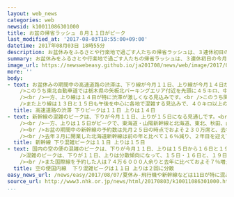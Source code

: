 ```yaml
---
layout: web_news
categories: web
newsid: k10011086301000
title: お盆の帰省ラッシュ ８月１１日がピーク
last_modified_at: '2017-08-03T18:55:00+09:00'
datetime: 2017年08月03日 18時55分
description: お盆休みをふるさとや行楽地で過ごす人たちの帰省ラッシュは、３連休初日の今月１１日がピークになる見通しです。一方、Ｕターンラッシュは高速道路は１４日、新幹線は１５日、空の便が１５日から１６日と１９日から２０日がピークになると見られています。空の便と新幹線の予約は去年と比べておよそ１０％増加していて、連休の効果で帰省客などが増加したと見られるということです。
summary: お盆休みをふるさとや行楽地で過ごす人たちの帰省ラッシュは、３連休初日の今月１１日がピークになる見通しです。一方、Ｕターンラッシュは高速道路は１４日、新幹線は１５日、空の便が１５日から１６日と１９日から２０日がピークになると見られています。空の便と新幹線の予約は去年と比べておよそ１０％増加していて、連休の効果で帰省客などが増加したと見られるということです。
image_url: https://newswebeasy.github.io/ja201708/news/web/image/2017/08/07/k10011086301000.jpg
more: ''
body:
- text: お盆休みの期間中の高速道路の渋滞は、下り線が今月１１日、上り線が今月１４日がピークとなる見通しです。<br /><br />高速道路各社によりますと、下り線は連休初日の１１日の午前中から各地で４０キロ以上の激しい渋滞となる見込みです。<br
    />このうち東北自動車道では栃木県の矢板北パーキングエリア付近を先頭に４５キロ、中央自動車道が神奈川県の相模湖インターチェンジ付近を先頭に４５キロ、中国自動車道が兵庫県の宝塚東トンネル付近を先頭に３５キロの激しい渋滞が予想されています。<br
    /><br />一方、上り線は１４日が特に渋滞が激しくなる見込みです。<br />このうち関越自動車道が埼玉県の高坂サービスエリア付近を先頭に４５キロ、東名高速道路は神奈川県の大和トンネル付近を先頭に４０キロと激しい渋滞が予想されています。<br
    />また上り線は１３日と１５日も午後を中心に各地で混雑する見込みで、４０キロ以上の激しい渋滞が予想されているところもあります。<br /><br />高速道路各社は最新の道路状況を確認するよう呼びかけています。
  title: 高速道路の渋滞 下りピークは１１日 上りは１４日
- text: 新幹線の混雑のピークは、下りが今月１１日、上りが１５日になる見通しです。<br />ＪＲ各社によりますと、新幹線の下りの混雑ピークは今月１１日で、東海道・山陽新幹線と北海道、東北、秋田、山形の各新幹線、上越、北陸の各新幹線はいずれも午前中の指定席がほぼ満席となっているということです。<br
    /><br />一方、上りは１５日がピークで、東海道・山陽新幹線と北海道、東北、秋田、山形の各新幹線の指定席は午後に東京や大阪に向かう列車を中心に混雑し、ほぼ満席の列車も出ているということです。<br
    /><br />お盆の期間中の新幹線の予約数は先月２５日の時点でおよそ２３０万席と、去年と比べて１０％増え、期間の前半に３連休があることなどから増加したと見られるということです。<br
    /><br />去年３月に開業した北海道新幹線は前の年と比べて１６％減り、２年目を迎えて利用が落ち着いたということです。<br /><br />ＪＲ各社によりますと、ピークの日でも時間帯によってはまだ指定席の予約が可能だということです。
  title: 新幹線 下り混雑ピークは１１日 上りは１５日
- text: 国内の空の便の混雑のピークは、下りが今月１１日、上りは１５日から１６日と１９日から２０日の２度になる見通しです。<br /><br />国内１２の航空会社のまとめによりますと、お盆休みの期間中、国内の空の便を予約した人は３５６万９０００人余りで去年に比べておよそ８％増えました。<br
    />混雑のピークは、下りが１１日、上りは分散傾向になって、１５日・１６日と、１９日から２０日にもう一度ピークを迎える見通しです。<br /><br />航空各社によりますと、ことしは前半が３連休となるなど日付の並びがよいことなどから全国的に予約が好調で、九州北部豪雨の影響も見られないということです。<br
    /><br />また国際線を予約した人は７４万６０００人余りと去年に比べておよそ７％増え、中国や東南アジア、北米方面の路線が好調だということです。
  title: 空の便国内線  下り混雑ピークは１１日 上りは２回に分散
easy_news_url: /news/easy/2017/08/07/夏休み-飛行機や新幹線などは11日が特に混みそう/
source_url: http://www3.nhk.or.jp/news/html/20170803/k10011086301000.html
...
```

